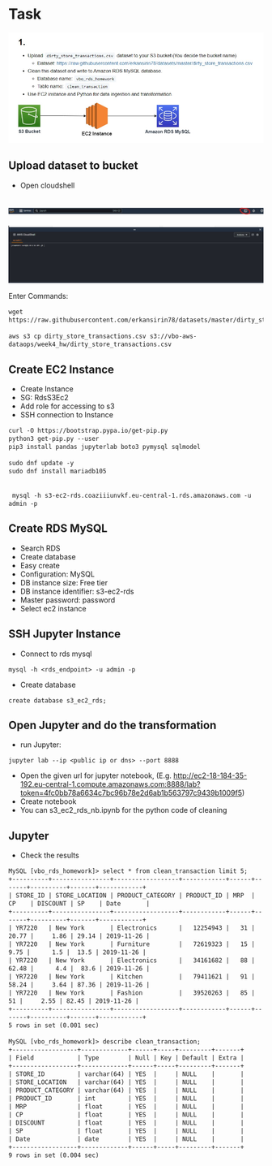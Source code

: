 # Task
![img.png](images/task.jpeg)

## Upload dataset to bucket
- Open cloudshell

![img.png](images/CloudShell_1.jpg)
---
![img.png](images/CloudShell_2.jpg)

Enter Commands:

```commandline
wget https://raw.githubusercontent.com/erkansirin78/datasets/master/dirty_store_transactions.csv

aws s3 cp dirty_store_transactions.csv s3://vbo-aws-dataops/week4_hw/dirty_store_transactions.csv
```
## Create EC2 Instance
- Create Instance
- SG: RdsS3Ec2
- Add role for accessing to s3
- SSH connection to Instance
```commandline
curl -O https://bootstrap.pypa.io/get-pip.py
python3 get-pip.py --user
pip3 install pandas jupyterlab boto3 pymysql sqlmodel

sudo dnf update -y
sudo dnf install mariadb105


 mysql -h s3-ec2-rds.coaziiiunvkf.eu-central-1.rds.amazonaws.com -u admin -p
```
## Create RDS MySQL
- Search RDS
- Create database
- Easy create
- Configuration: MySQL
- DB instance size: Free tier
- DB instance identifier: s3-ec2-rds
- Master password: password
- Select ec2 instance

## SSH Jupyter Instance 
- Connect to rds mysql
```commandline
mysql -h <rds_endpoint> -u admin -p
```
- Create database
```commandline
create database s3_ec2_rds;
```

## Open Jupyter and do the transformation
- run Jupyter:
```commandline
jupyter lab --ip <public ip or dns> --port 8888
```
- Open the given url for jupyter notebook, (E.g. http://ec2-18-184-35-192.eu-central-1.compute.amazonaws.com:8888/lab?token=4fc0bb78a6634c7bc96b78e2d6ab1b563797c9439b1009f5)
- Create notebook
- You can s3_ec2_rds_nb.ipynb for the python code of cleaning

## Jupyter
- Check the results
```commandline
MySQL [vbo_rds_homework]> select * from clean_transaction limit 5;
+----------+----------------+------------------+------------+------+-------+----------+-------+------------+
| STORE_ID | STORE_LOCATION | PRODUCT_CATEGORY | PRODUCT_ID | MRP  | CP    | DISCOUNT | SP    | Date       |
+----------+----------------+------------------+------------+------+-------+----------+-------+------------+
| YR7220   | New York       | Electronics      |   12254943 |   31 | 20.77 |     1.86 | 29.14 | 2019-11-26 |
| YR7220   | New York       | Furniture        |   72619323 |   15 |  9.75 |      1.5 |  13.5 | 2019-11-26 |
| YR7220   | New York       | Electronics      |   34161682 |   88 | 62.48 |      4.4 |  83.6 | 2019-11-26 |
| YR7220   | New York       | Kitchen          |   79411621 |   91 | 58.24 |     3.64 | 87.36 | 2019-11-26 |
| YR7220   | New York       | Fashion          |   39520263 |   85 |    51 |     2.55 | 82.45 | 2019-11-26 |
+----------+----------------+------------------+------------+------+-------+----------+-------+------------+
5 rows in set (0.001 sec)

MySQL [vbo_rds_homework]> describe clean_transaction;
+------------------+-------------+------+-----+---------+-------+
| Field            | Type        | Null | Key | Default | Extra |
+------------------+-------------+------+-----+---------+-------+
| STORE_ID         | varchar(64) | YES  |     | NULL    |       |
| STORE_LOCATION   | varchar(64) | YES  |     | NULL    |       |
| PRODUCT_CATEGORY | varchar(64) | YES  |     | NULL    |       |
| PRODUCT_ID       | int         | YES  |     | NULL    |       |
| MRP              | float       | YES  |     | NULL    |       |
| CP               | float       | YES  |     | NULL    |       |
| DISCOUNT         | float       | YES  |     | NULL    |       |
| SP               | float       | YES  |     | NULL    |       |
| Date             | date        | YES  |     | NULL    |       |
+------------------+-------------+------+-----+---------+-------+
9 rows in set (0.004 sec)

```